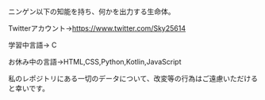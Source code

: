 ニンゲン以下の知能を持ち、何かを出力する生命体。

Twitterアカウント->https://www.twitter.com/Sky25614

学習中言語-> C

お休み中の言語->HTML,CSS,Python,Kotlin,JavaScript

私のレポジトリにある一切のデータについて、改変等の行為はご遠慮いただけると幸いです。

<!---
Yukiika/Yukiika is a ✨ special ✨ repository because its `README.md` (this file) appears on your GitHub profile.
You can click the Preview link to take a look at your changes.
--->
